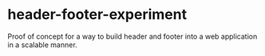 # header-footer-experiment
Proof of concept for a way to build header and footer into a web application
in a scalable manner.
